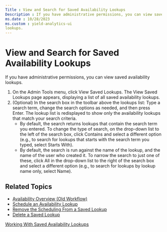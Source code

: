 ```yaml
---
Title : View and Search for Saved Availability Lookups
Description : If you have administrative permissions, you can view saved availability
ms.date : 10/28/2023
ms.custom : yield-analytics-ui
lookups.
---
```



# View and Search for Saved Availability Lookups



If you have administrative permissions, you can view saved availability
lookups.

1.  On the Admin Tools menu,
    click View Saved Lookups. The View
    Saved Lookups page appears, displaying a list of all saved
    availability lookups.
2.  (Optional) In the search box in the toolbar above the lookups list:
    Type a search term, change the search options as needed, and then
    press Enter. The lookup list is
    redisplayed to show only the availability lookups that match your
    search criteria.  
    - By default, the search returns lookups that contain the search
      term you entered. To change the type of search, on the drop-down
      list to the left of the search box,
      click Contains and select a
      different option (e.g., to search for lookups that starts with the
      search term you typed, select Starts
      With).
    - By default, the search is run against the name of the lookup, and
      the name of the user who created it. To narrow the search to just
      one of these, click All in the
      drop-down list to the right of the search box and select a
      different option (e.g., to search for lookups by lookup name only,
      select Name).


## Related Topics

- <a href="availability-overview-old-workflow.md"
  class="xref">Availability Overview (Old Workflow)</a>
- <a href="schedule-an-availability-lookup.md" class="xref">Schedule an
  Availability Lookup</a>
- <a href="remove-the-scheduling-from-a-saved-lookup.md"
  class="xref">Remove the Scheduling From a Saved Lookup</a>
- <a href="delete-a-saved-lookup.md" class="xref">Delete a Saved
  Lookup</a>






<a href="working-with-saved-availability-lookups.md"
class="link">Working With Saved Availability Lookups</a>






